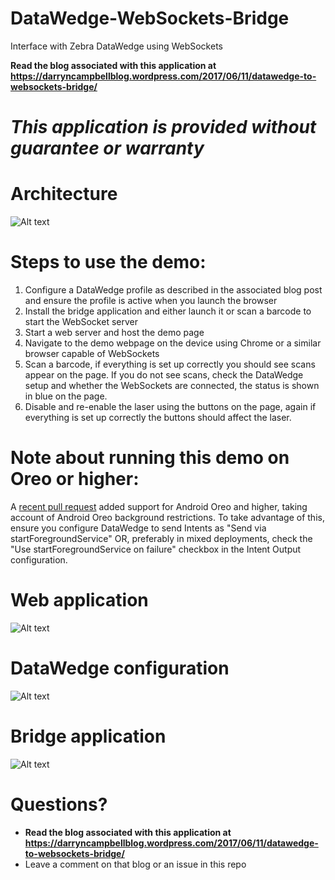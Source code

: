 # DataWedge-WebSockets-Bridge
Interface with Zebra DataWedge using WebSockets 

**Read the blog associated with this application at https://darryncampbellblog.wordpress.com/2017/06/11/datawedge-to-websockets-bridge/**

*This application is provided without guarantee or warranty*
=========================================================

# Architecture
![Alt text](https://raw.githubusercontent.com/darryncampbell/datawedge-websockets-bridge/master/screenshots/architecture.png "Architecture")


# Steps to use the demo:

1. Configure a DataWedge profile as described in the associated blog post and ensure the profile is active when you launch the browser
2. Install the bridge application and either launch it or scan a barcode to start the WebSocket server
3. Start a web server and host the demo page
4. Navigate to the demo webpage on the device using Chrome or a similar browser capable of WebSockets
5. Scan a barcode, if everything is set up correctly you should see scans appear on the page.  If you do not see scans, check the DataWedge setup and whether the WebSockets are connected, the status is shown in blue on the page.
6. Disable and re-enable the laser using the buttons on the page, again if everything is set up correctly the buttons should affect the laser.

# Note about running this demo on Oreo or higher:
A [recent pull request](https://github.com/darryncampbell/datawedge-websockets-bridge/pull/3) added support for Android Oreo and higher, taking account of Android Oreo background restrictions.  To take advantage of this, ensure you configure DataWedge to send Intents as "Send via startForegroundService" OR, preferably in mixed deployments, check the "Use startForegroundService on failure" checkbox in the Intent Output configuration.

# Web application
![Alt text](https://raw.githubusercontent.com/darryncampbell/datawedge-websockets-bridge/master/screenshots/chrome.png "Web application")

# DataWedge configuration
![Alt text](https://raw.githubusercontent.com/darryncampbell/datawedge-websockets-bridge/master/screenshots/datawedge_profile_screenshot.png "DataWedge Configuration")

# Bridge application
![Alt text](https://raw.githubusercontent.com/darryncampbell/datawedge-websockets-bridge/master/screenshots/datawedge_websockets_bridge.png "Bridge Application")

# Questions?
* **Read the blog associated with this application at https://darryncampbellblog.wordpress.com/2017/06/11/datawedge-to-websockets-bridge/**
* Leave a comment on that blog or an issue in this repo
